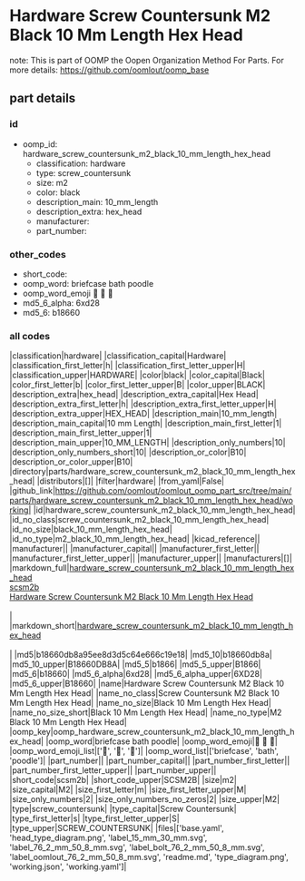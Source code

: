 # Hardware Screw Countersunk M2 Black 10 Mm Length Hex Head  

note: This is part of OOMP the Oopen Organization Method For Parts. For more details: https://github.com/oomlout/oomp_base

##  part details





### id
* oomp_id: hardware_screw_countersunk_m2_black_10_mm_length_hex_head
  * classification: hardware
  * type: screw_countersunk
  * size: m2
  * color: black
  * description_main: 10_mm_length
  * description_extra: hex_head
  * manufacturer: 
  * part_number: 

### other_codes
* short_code: 
* oomp_word: briefcase bath poodle
* oomp_word_emoji :briefcase: :bath: :poodle:
* md5_6_alpha: 6xd28
* md5_6: b18660

### all codes 
|classification|hardware|
|classification_capital|Hardware|
|classification_first_letter|h|
|classification_first_letter_upper|H|
|classification_upper|HARDWARE|
|color|black|
|color_capital|Black|
|color_first_letter|b|
|color_first_letter_upper|B|
|color_upper|BLACK|
|description_extra|hex_head|
|description_extra_capital|Hex Head|
|description_extra_first_letter|h|
|description_extra_first_letter_upper|H|
|description_extra_upper|HEX_HEAD|
|description_main|10_mm_length|
|description_main_capital|10 mm Length|
|description_main_first_letter|1|
|description_main_first_letter_upper|1|
|description_main_upper|10_MM_LENGTH|
|description_only_numbers|10|
|description_only_numbers_short|10|
|description_or_color|B10|
|description_or_color_upper|B10|
|directory|parts/hardware_screw_countersunk_m2_black_10_mm_length_hex_head|
|distributors|[]|
|filter|hardware|
|from_yaml|False|
|github_link|https://github.com/oomlout/oomlout_oomp_part_src/tree/main/parts/hardware_screw_countersunk_m2_black_10_mm_length_hex_head/working|
|id|hardware_screw_countersunk_m2_black_10_mm_length_hex_head|
|id_no_class|screw_countersunk_m2_black_10_mm_length_hex_head|
|id_no_size|black_10_mm_length_hex_head|
|id_no_type|m2_black_10_mm_length_hex_head|
|kicad_reference||
|manufacturer||
|manufacturer_capital||
|manufacturer_first_letter||
|manufacturer_first_letter_upper||
|manufacturer_upper||
|manufacturers|[]|
|markdown_full|[hardware_screw_countersunk_m2_black_10_mm_length_hex_head](https://github.com/oomlout/oomlout_oomp_part_src/tree/main/parts/hardware_screw_countersunk_m2_black_10_mm_length_hex_head/working)<br>[scsm2b](https://github.com/oomlout/oomlout_oomp_part_src/tree/main/parts/hardware_screw_countersunk_m2_black_10_mm_length_hex_head/working)<br>[Hardware Screw Countersunk M2 Black 10 Mm Length Hex Head](https://github.com/oomlout/oomlout_oomp_part_src/tree/main/parts/hardware_screw_countersunk_m2_black_10_mm_length_hex_head/working)<br><br>|
|markdown_short|[hardware_screw_countersunk_m2_black_10_mm_length_hex_head](https://github.com/oomlout/oomlout_oomp_part_src/tree/main/parts/hardware_screw_countersunk_m2_black_10_mm_length_hex_head/working)<br><br>|
|md5|b18660db8a95ee8d3d5c64e666c19e18|
|md5_10|b18660db8a|
|md5_10_upper|B18660DB8A|
|md5_5|b1866|
|md5_5_upper|B1866|
|md5_6|b18660|
|md5_6_alpha|6xd28|
|md5_6_alpha_upper|6XD28|
|md5_6_upper|B18660|
|name|Hardware Screw Countersunk M2 Black 10 Mm Length Hex Head|
|name_no_class|Screw Countersunk M2 Black 10 Mm Length Hex Head|
|name_no_size|Black 10 Mm Length Hex Head|
|name_no_size_short|Black 10 Mm Length Hex Head|
|name_no_type|M2 Black 10 Mm Length Hex Head|
|oomp_key|oomp_hardware_screw_countersunk_m2_black_10_mm_length_hex_head|
|oomp_word|briefcase bath poodle|
|oomp_word_emoji|:briefcase: :bath: :poodle:|
|oomp_word_emoji_list|[':briefcase:', ':bath:', ':poodle:']|
|oomp_word_list|['briefcase', 'bath', 'poodle']|
|part_number||
|part_number_capital||
|part_number_first_letter||
|part_number_first_letter_upper||
|part_number_upper||
|short_code|scsm2b|
|short_code_upper|SCSM2B|
|size|m2|
|size_capital|M2|
|size_first_letter|m|
|size_first_letter_upper|M|
|size_only_numbers|2|
|size_only_numbers_no_zeros|2|
|size_upper|M2|
|type|screw_countersunk|
|type_capital|Screw Countersunk|
|type_first_letter|s|
|type_first_letter_upper|S|
|type_upper|SCREW_COUNTERSUNK|
|files|['base.yaml', 'head_type_diagram.png', 'label_15_mm_30_mm.svg', 'label_76_2_mm_50_8_mm.svg', 'label_bolt_76_2_mm_50_8_mm.svg', 'label_oomlout_76_2_mm_50_8_mm.svg', 'readme.md', 'type_diagram.png', 'working.json', 'working.yaml']|
